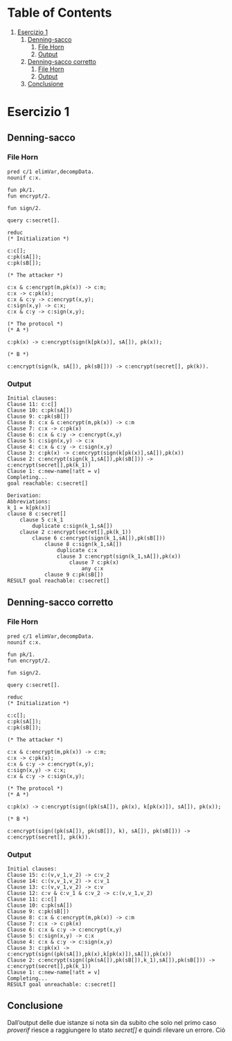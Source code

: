 
# Table of Contents

1.  [Esercizio 1](#orgb86bf75)
    1.  [Denning-sacco](#org6d1d738)
        1.  [File Horn](#org2fac457)
        2.  [Output](#orgaa341fc)
    2.  [Denning-sacco corretto](#org36a7660)
        1.  [File Horn](#org249fd11)
        2.  [Output](#orgda9659b)
    3.  [Conclusione](#orgf888ef7)



<a id="orgb86bf75"></a>

# Esercizio 1


<a id="org6d1d738"></a>

## Denning-sacco


<a id="org2fac457"></a>

### File Horn

    pred c/1 elimVar,decompData.
    nounif c:x.
    
    fun pk/1.
    fun encrypt/2.
    
    fun sign/2.
    
    query c:secret[].
    
    reduc
    (* Initialization *)
    
    c:c[];
    c:pk(sA[]);
    c:pk(sB[]);
    
    (* The attacker *)
    
    c:x & c:encrypt(m,pk(x)) -> c:m;
    c:x -> c:pk(x);
    c:x & c:y -> c:encrypt(x,y);
    c:sign(x,y) -> c:x;
    c:x & c:y -> c:sign(x,y);
    
    (* The protocol *)
    (* A *)
    
    c:pk(x) -> c:encrypt(sign(k[pk(x)], sA[]), pk(x));
    
    (* B *)
    
    c:encrypt(sign(k, sA[]), pk(sB[])) -> c:encrypt(secret[], pk(k)).


<a id="orgaa341fc"></a>

### Output

    Initial clauses:
    Clause 11: c:c[]
    Clause 10: c:pk(sA[])
    Clause 9: c:pk(sB[])
    Clause 8: c:x & c:encrypt(m,pk(x)) -> c:m
    Clause 7: c:x -> c:pk(x)
    Clause 6: c:x & c:y -> c:encrypt(x,y)
    Clause 5: c:sign(x,y) -> c:x
    Clause 4: c:x & c:y -> c:sign(x,y)
    Clause 3: c:pk(x) -> c:encrypt(sign(k[pk(x)],sA[]),pk(x))
    Clause 2: c:encrypt(sign(k_1,sA[]),pk(sB[])) -> c:encrypt(secret[],pk(k_1))
    Clause 1: c:new-name[!att = v]
    Completing...
    goal reachable: c:secret[]
    
    Derivation:
    Abbreviations:
    k_1 = k[pk(x)]
    clause 8 c:secret[]
        clause 5 c:k_1
            duplicate c:sign(k_1,sA[])
        clause 2 c:encrypt(secret[],pk(k_1))
            clause 6 c:encrypt(sign(k_1,sA[]),pk(sB[]))
                clause 8 c:sign(k_1,sA[])
                    duplicate c:x
                    clause 3 c:encrypt(sign(k_1,sA[]),pk(x))
                        clause 7 c:pk(x)
                            any c:x
                clause 9 c:pk(sB[])
    RESULT goal reachable: c:secret[]


<a id="org36a7660"></a>

## Denning-sacco corretto


<a id="org249fd11"></a>

### File Horn

    pred c/1 elimVar,decompData.
    nounif c:x.
    
    fun pk/1.
    fun encrypt/2.
    
    fun sign/2.
    
    query c:secret[].
    
    reduc
    (* Initialization *)
    
    c:c[];
    c:pk(sA[]);
    c:pk(sB[]);
    
    (* The attacker *)
    
    c:x & c:encrypt(m,pk(x)) -> c:m;
    c:x -> c:pk(x);
    c:x & c:y -> c:encrypt(x,y);
    c:sign(x,y) -> c:x;
    c:x & c:y -> c:sign(x,y);
    
    (* The protocol *)
    (* A *)
    
    c:pk(x) -> c:encrypt(sign((pk(sA[]), pk(x), k[pk(x)]), sA[]), pk(x));
    
    (* B *)
    
    c:encrypt(sign((pk(sA[]), pk(sB[]), k), sA[]), pk(sB[])) -> c:encrypt(secret[], pk(k)).


<a id="orgda9659b"></a>

### Output

    Initial clauses:
    Clause 15: c:(v,v_1,v_2) -> c:v_2
    Clause 14: c:(v,v_1,v_2) -> c:v_1
    Clause 13: c:(v,v_1,v_2) -> c:v
    Clause 12: c:v & c:v_1 & c:v_2 -> c:(v,v_1,v_2)
    Clause 11: c:c[]
    Clause 10: c:pk(sA[])
    Clause 9: c:pk(sB[])
    Clause 8: c:x & c:encrypt(m,pk(x)) -> c:m
    Clause 7: c:x -> c:pk(x)
    Clause 6: c:x & c:y -> c:encrypt(x,y)
    Clause 5: c:sign(x,y) -> c:x
    Clause 4: c:x & c:y -> c:sign(x,y)
    Clause 3: c:pk(x) -> c:encrypt(sign((pk(sA[]),pk(x),k[pk(x)]),sA[]),pk(x))
    Clause 2: c:encrypt(sign((pk(sA[]),pk(sB[]),k_1),sA[]),pk(sB[])) -> c:encrypt(secret[],pk(k_1))
    Clause 1: c:new-name[!att = v]
    Completing...
    RESULT goal unreachable: c:secret[]


<a id="orgf888ef7"></a>

## Conclusione

Dall&rsquo;output delle due istanze si nota sin da subito che solo nel primo caso *proverif* riesce a raggiungere lo stato *secret[]* e quindi rilevare un errore. Ciò

